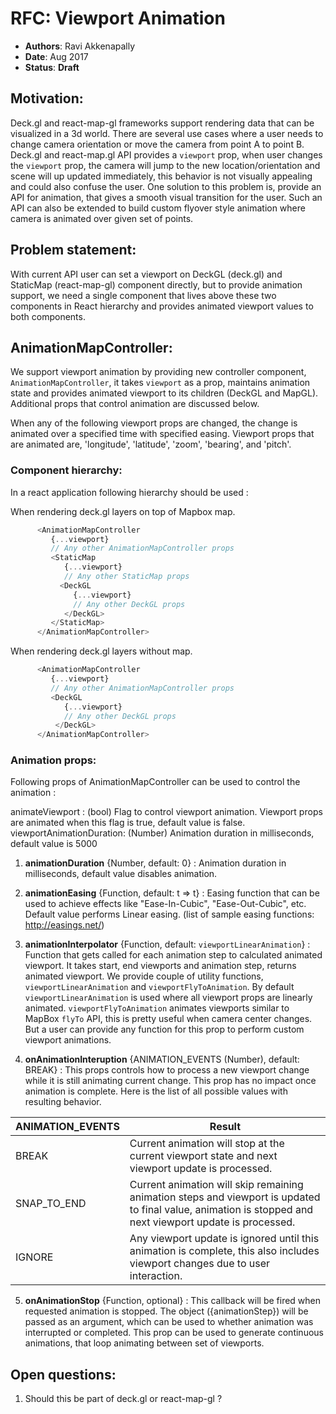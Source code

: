 # RFC: Viewport Animation

* **Authors**: Ravi Akkenapally
* **Date**: Aug 2017
* **Status**: **Draft**


## Motivation:

Deck.gl and react-map-gl frameworks support rendering data that can be visualized in a 3d world. There are several use cases where a user needs to change camera orientation or move the camera from point A to point B. Deck.gl and react-map.gl API provides a `viewport` prop, when user changes the `viewport` prop, the camera will jump to the new location/orientation and scene will up updated immediately, this behavior is not visually appealing  and could also confuse the user. One solution to this problem is, provide an API for animation, that gives a smooth visual transition for the user. Such an API can also be extended to build custom flyover style animation where camera is animated over given set of points.

## Problem statement:

With current API user can set a viewport on DeckGL (deck.gl) and StaticMap (react-map-gl) component directly, but to provide animation support, we need a single component that lives above these two components in React hierarchy and provides animated viewport values to both components.

## AnimationMapController:

We support viewport animation by providing new controller component, `AnimationMapController`, it takes `viewport` as a prop, maintains animation state and provides animated viewport to its children (DeckGL and MapGL). Additional props that control animation are discussed below.

When any of the following viewport props are changed, the change is animated over a specified time with specified easing. Viewport props that are animated are, 'longitude', 'latitude', 'zoom', 'bearing', and 'pitch'.

### Component hierarchy:

In a react application following hierarchy should be used :

When rendering deck.gl layers on top of Mapbox map.
```js
      <AnimationMapController
         {...viewport}
         // Any other AnimationMapController props
         <StaticMap
            {...viewport}
            // Any other StaticMap props
           <DeckGL
              {...viewport}
          	  // Any other DeckGL props
            </DeckGL>
         </StaticMap>
      </AnimationMapController>
```

When rendering deck.gl layers without map.
```js
      <AnimationMapController
         {...viewport}
         // Any other AnimationMapController props
         <DeckGL
            {...viewport}
          	// Any other DeckGL props
          </DeckGL>
      </AnimationMapController>
```

### Animation props:

Following props of AnimationMapController can be used to control the animation :

animateViewport : (bool) Flag to control viewport animation. Viewport props are animated when this flag is true, default value is false.
viewportAnimationDuration: (Number) Animation duration in milliseconds, default value is 5000

1. **animationDuration** {Number, default: 0} : Animation duration in milliseconds, default value disables animation.

2. **animationEasing** {Function, default: t => t} : Easing function that can be used to achieve effects like "Ease-In-Cubic", "Ease-Out-Cubic", etc. Default value performs Linear easing. (list of sample easing functions: http://easings.net/)

3. **animationInterpolator** {Function, default: `viewportLinearAnimation`} : Function that gets called for each animation step to calculated animated viewport. It takes start, end viewports and animation step, returns animated viewport. We provide couple of utility functions, `viewportLinearAnimation` and `viewportFlyToAnimation`. By default `viewportLinearAnimation` is used where all viewport props are linearly animated. `viewportFlyToAnimation` animates viewports similar to MapBox `flyTo` API, this is pretty useful when camera center changes. But a user can provide any function for this prop to perform custom viewport animations.

4. **onAnimationInteruption** {ANIMATION_EVENTS (Number), default: BREAK} : This props controls how to process a new viewport change while it is still animating current change. This prop has no impact once animation is complete. Here is the list of all possible values with resulting behavior.

| ANIMATION_EVENTS | Result |
| --------------- | ------ |
| BREAK           | Current animation will stop at the current viewport state and next viewport update is processed. |
| SNAP_TO_END     | Current animation will skip remaining animation steps and viewport is updated to final value, animation is stopped and next viewport update is processed. |
| IGNORE          | Any viewport update is ignored until this animation is complete, this also includes viewport changes due to user interaction. |

5. **onAnimationStop** {Function, optional} : This callback will be fired when requested animation is stopped. The object ({animationStep}) will be passed as an argument, which can be used to whether animation was interrupted or completed. This prop can be used to generate continuous animations, that loop animating between set of viewports.

## Open questions:

1. Should this be part of deck.gl or react-map-gl ?
